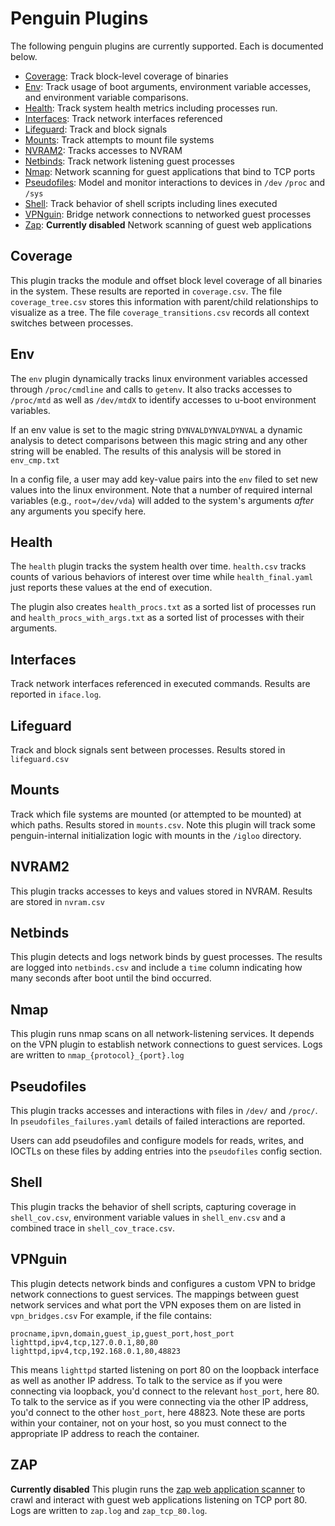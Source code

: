 # Penguin Plugins
The following penguin plugins are currently supported. Each is documented below.
* [Coverage](#coverage): Track block-level coverage of binaries
* [Env](#env): Track usage of boot arguments, environment variable accesses, and environment variable comparisons.
* [Health](#health): Track system health metrics including processes run.
* [Interfaces](#interfaces): Track network interfaces referenced
* [Lifeguard](#lifeguard): Track and block signals
* [Mounts](#mounts): Track attempts to mount file systems
* [NVRAM2](#nvram2): Tracks accesses to NVRAM
* [Netbinds](#netbinds): Track network listening guest processes
* [Nmap](#nmap): Network scanning for guest applications that bind to TCP ports
* [Pseudofiles](#pseudofiles): Model and monitor interactions to devices in `/dev` `/proc` and `/sys`
* [Shell](#shell): Track behavior of shell scripts including lines executed
* [VPNguin](#vpnguin): Bridge network connections to networked guest processes
* [Zap](#zap): **Currently disabled** Network scanning of guest web applications

## Coverage
This plugin tracks the module and offset block level coverage of all binaries
in the system. These results are reported in `coverage.csv`.
The file `coverage_tree.csv` stores this information with parent/child
relationships to visualize as a tree. The file `coverage_transitions.csv`
records all context switches between processes.

## Env
The `env` plugin dynamically tracks linux environment variables accessed through
`/proc/cmdline` and calls to `getenv`. It also tracks accesses to `/proc/mtd`
as well as `/dev/mtdX` to identify accesses to u-boot environment variables.

If an env value is set to the magic string `DYNVALDYNVALDYNVAL` a dynamic analysis
to detect comparisons between this magic string and any other string will be enabled.
The results of this analysis will be stored in `env_cmp.txt`

In a config file, a user may add key-value pairs into the `env` filed to set new
values into the linux environment. Note that a number of required internal variables
(e.g., `root=/dev/vda`) will added to the system's arguments _after_ any arguments you specify here.

## Health
The `health` plugin tracks the system health over time. `health.csv` tracks counts
of various behaviors of interest over time while `health_final.yaml` just reports
these values at the end of execution.

The plugin also creates `health_procs.txt` as a sorted list of processes run and
`health_procs_with_args.txt` as a sorted list of processes with their arguments.

## Interfaces
Track network interfaces referenced in executed commands. Results are
reported in `iface.log`.

## Lifeguard
Track and block signals sent between processes. Results stored in `lifeguard.csv`

## Mounts
Track which file systems are mounted (or attempted to be mounted) at which paths.
Results stored in `mounts.csv`. Note this plugin will track some penguin-internal
initialization logic with mounts in the `/igloo` directory.

## NVRAM2
This plugin tracks accesses to keys and values stored in NVRAM. Results
are stored in `nvram.csv`

## Netbinds
This plugin detects and logs network binds by guest processes. The results
are logged into `netbinds.csv` and include a `time` column indicating how
many seconds after boot until the bind occurred.

## Nmap
This plugin runs nmap scans on all network-listening services.
It depends on the VPN plugin to establish network connections to guest services.
Logs are written to `nmap_{protocol}_{port}.log`

## Pseudofiles
This plugin tracks accesses and interactions with files in `/dev/` and `/proc/`.
In `pseudofiles_failures.yaml` details of failed interactions are reported.

Users can add pseudofiles and configure models for reads, writes, and IOCTLs on
these files by adding entries into the `pseudofiles` config section.

## Shell
This plugin tracks the behavior of shell scripts, capturing coverage in `shell_cov.csv`, environment variable values in `shell_env.csv` and a combined trace in `shell_cov_trace.csv`.

## VPNguin
This plugin detects network binds and configures a custom VPN to bridge
network connections to guest services. The mappings between guest
network services and what port the VPN exposes them on are listed
in `vpn_bridges.csv` For example, if the file contains:

```
procname,ipvn,domain,guest_ip,guest_port,host_port
lighttpd,ipv4,tcp,127.0.0.1,80,80
lighttpd,ipv4,tcp,192.168.0.1,80,48823
```

This means `lighttpd` started listening on port 80 on the loopback interface as well as another IP address.
To talk to the service as if you were connecting via loopback, you'd connect to the relevant `host_port`, here 80.
To talk to the service as if you were connecting via the other IP address, you'd connect to the other `host_port`, here 48823.
Note these are ports within your container, not on your host, so you must connect to the appropriate IP address to reach
the container.

## ZAP
**Currently disabled**
This plugin runs the [zap web application scanner](https://github.com/zaproxy/) to crawl and interact with guest
web applications listening on TCP port 80. Logs are written to `zap.log` and `zap_tcp_80.log`.
